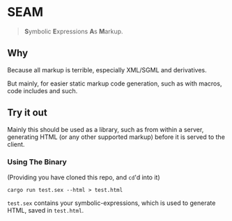 # SEAM

> **S**ymbolic **E**xpressions **A**s **M**arkup.

## Why

Because all markup is terrible, especially XML/SGML and derivatives.

But mainly, for easier static markup code generation, such as with
macros, code includes and such.


## Try it out

Mainly this should be used as a library, such as from within a server,
generating HTML (or any other supported markup) before it is served to the
client.

### Using The Binary

(Providing you have cloned this repo, and `cd`'d into it)

```console
cargo run test.sex --html > test.html
```

`test.sex` contains your symbolic-expressions, which is used to generate
HTML, saved in `test.html`.

